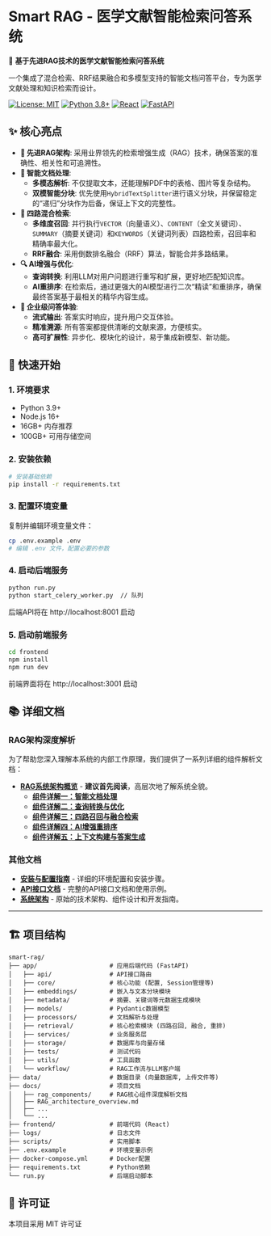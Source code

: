# Smart RAG - 医学文献智能检索问答系统

🚀 **基于先进RAG技术的医学文献智能检索问答系统**

一个集成了混合检索、RRF结果融合和多模型支持的智能文档问答平台，专为医学文献处理和知识检索而设计。

[![License: MIT](https://img.shields.io/badge/License-MIT-yellow.svg)](https://opensource.org/licenses/MIT)
[![Python 3.8+](https://img.shields.io/badge/python-3.8+-blue.svg)](https://www.python.org/downloads/)
[![React](https://img.shields.io/badge/react-18.0+-61dafb.svg)](https://reactjs.org/)
[![FastAPI](https://img.shields.io/badge/FastAPI-0.100+-009688.svg)](https://fastapi.tiangolo.com/)

## ✨ 核心亮点

- **🚀 先进RAG架构**: 采用业界领先的检索增强生成（RAG）技术，确保答案的准确性、相关性和可追溯性。
- **🧠 智能文档处理**:
  - **多模态解析**: 不仅提取文本，还能理解PDF中的表格、图片等复杂结构。
  - **双模智能分块**: 优先使用`HybridTextSplitter`进行语义分块，并保留稳定的“递归”分块作为后备，保证上下文的完整性。
- **🎯 四路混合检索**:
  - **多维度召回**: 并行执行`VECTOR`（向量语义）、`CONTENT`（全文关键词）、`SUMMARY`（摘要关键词）和`KEYWORDS`（关键词列表）四路检索，召回率和精确率最大化。
  - **RRF融合**: 采用倒数排名融合（RRF）算法，智能合并多路结果。
- **🔍 AI增强与优化**:
  - **查询转换**: 利用LLM对用户问题进行重写和扩展，更好地匹配知识库。
  - **AI重排序**: 在检索后，通过更强大的AI模型进行二次“精读”和重排序，确保最终答案基于最相关的精华内容生成。
- **💬 企业级问答体验**:
  - **流式输出**: 答案实时响应，提升用户交互体验。
  - **精准溯源**: 所有答案都提供清晰的文献来源，方便核实。
  - **高可扩展性**: 异步化、模块化的设计，易于集成新模型、新功能。

## 🚀 快速开始

### 1. 环境要求

- Python 3.9+
- Node.js 16+
- 16GB+ 内存推荐
- 100GB+ 可用存储空间

### 2. 安装依赖

```bash
# 安装基础依赖
pip install -r requirements.txt
```

### 3. 配置环境变量

复制并编辑环境变量文件：
```bash
cp .env.example .env
# 编辑 .env 文件，配置必要的参数
```

### 4. 启动后端服务

```bash
python run.py
python start_celery_worker.py  // 队列
```

后端API将在 http://localhost:8001 启动

### 5. 启动前端服务

```bash
cd frontend
npm install
npm run dev
```

前端界面将在 http://localhost:3001 启动

## 📚 详细文档

### RAG架构深度解析

为了帮助您深入理解本系统的内部工作原理，我们提供了一系列详细的组件解析文档：

- **[RAG系统架构概览](docs/RAG_architecture_overview.md)** - **建议首先阅读**，高层次地了解系统全貌。
  - **[组件详解一：智能文档处理](docs/rag_components/1_document_processing.md)**
  - **[组件详解二：查询转换与优化](docs/rag_components/2_query_transformation.md)**
  - **[组件详解三：四路召回与融合检索](docs/rag_components/3_retrieval.md)**
  - **[组件详解四：AI增强重排序](docs/rag_components/4_reranking.md)**
  - **[组件详解五：上下文构建与答案生成](docs/rag_components/5_response_generation.md)**

### 其他文档

- **[安装与配置指南](docs/installation.md)** - 详细的环境配置和安装步骤。
- **[API接口文档](docs/api.md)** - 完整的API接口文档和使用示例。
- **[系统架构](docs/architecture.md)** - 原始的技术架构、组件设计和开发指南。


---

## 🏗️ 项目结构

```
smart-rag/
├── app/                    # 应用后端代码 (FastAPI)
│   ├── api/                # API接口路由
│   ├── core/               # 核心功能 (配置, Session管理等)
│   ├── embeddings/         # 嵌入与文本分块模块
│   ├── metadata/           # 摘要、关键词等元数据生成模块
│   ├── models/             # Pydantic数据模型
│   ├── processors/         # 文档解析与处理
│   ├── retrieval/          # 核心检索模块 (四路召回, 融合, 重排)
│   ├── services/           # 业务服务层
│   ├── storage/            # 数据库与向量存储
│   ├── tests/              # 测试代码
│   ├── utils/              # 工具函数
│   └── workflow/           # RAG工作流与LLM客户端
├── data/                   # 数据目录 (向量数据库, 上传文件等)
├── docs/                   # 项目文档
│   ├── rag_components/     # RAG核心组件深度解析文档
│   ├── RAG_architecture_overview.md
│   ├── ...
│   └── ...
├── frontend/               # 前端代码 (React)
├── logs/                   # 日志文件
├── scripts/                # 实用脚本
├── .env.example            # 环境变量示例
├── docker-compose.yml      # Docker配置
├── requirements.txt        # Python依赖
└── run.py                  # 后端启动脚本
```

## 📝 许可证

本项目采用 MIT 许可证
